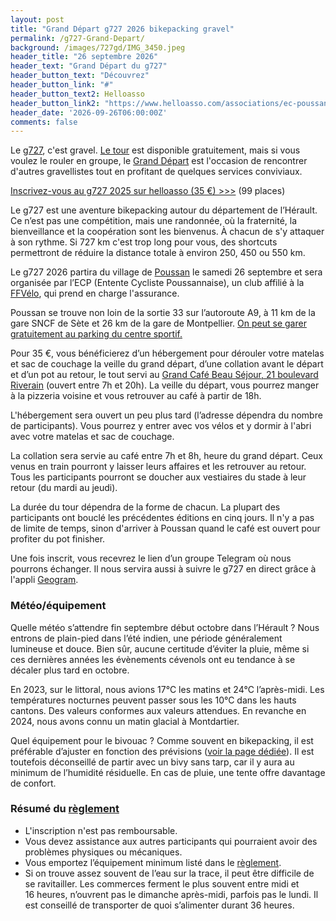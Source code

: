 ```yaml
---
layout: post
title: "Grand Départ g727 2026 bikepacking gravel"
permalink: /g727-Grand-Depart/
background: /images/727gd/IMG_3450.jpeg
header_title: "26 septembre 2026"
header_text: "Grand Départ du g727"
header_button_text: "Découvrez"
header_button_link: "#"
header_button_text2: Helloasso
header_button_link2: "https://www.helloasso.com/associations/ec-poussan/evenements/g727-2026"
header_date: '2026-09-26T06:00:00Z'
comments: false
---
```


Le [g727](/g727/), c'est gravel. [Le tour](/g727/) est disponible gratuitement, mais si vous voulez le rouler en groupe, le [Grand Départ](https://tcrouzet.com/2023/11/10/bikepacking-eloge-des-grands-departs/) est l'occasion de rencontrer d'autres gravellistes tout en profitant de quelques services conviviaux.

<p><a href="https://www.helloasso.com/associations/ec-poussan/evenements/g727-2026" class="hotlink">Inscrivez-vous au g727 2025 sur helloasso (35 €) >>></a> (99 places)</p>

Le g727 est une aventure bikepacking autour du département de l’Hérault. Ce n’est pas une compétition, mais une randonnée, où la fraternité, la bienveillance et la coopération sont les bienvenus. À chacun de s'y attaquer à son rythme. Si 727 km c'est trop long pour vous, des shortcuts permettront de réduire la distance totale à environ 250, 450 ou 550 km.

Le g727 2026 partira du village de [Poussan](https://fr.wikipedia.org/wiki/Poussan) le samedi 26 septembre et sera organisée par l’ECP (Entente Cycliste Poussannaise), un club affilié à la [FFVélo](https://ffvelo.fr/), qui prend en charge l'assurance.

Poussan se trouve non loin de la sortie 33 sur l’autoroute A9, à 11 km de la gare SNCF de Sète et 26 km de la gare de Montpellier. [On peut se garer gratuitement au parking du centre sportif.](/access/)

Pour 35 €, vous bénéficierez d’un hébergement pour dérouler votre matelas et sac de couchage la veille du grand départ, d’une collation avant le départ et d’un pot au retour, le tout servi au [Grand Café Beau Séjour, 21 boulevard Riverain](https://goo.gl/maps/8cLge9FWtqnJ5QyH8) (ouvert entre 7h et 20h). La veille du départ, vous pourrez manger à la pizzeria voisine et vous retrouver au café à partir de 18h. 

L'hébergement sera ouvert un peu plus tard (l’adresse dépendra du nombre de participants). Vous pourrez y entrer avec vos vélos et y dormir à l'abri avec votre matelas et sac de couchage.

La collation sera servie au café entre 7h et 8h, heure du grand départ. Ceux venus en train pourront y laisser leurs affaires et les retrouver au retour. Tous les participants pourront se doucher aux vestiaires du stade à leur retour (du mardi au jeudi).

La durée du tour dépendra de la forme de chacun. La plupart des participants ont bouclé les précédentes éditions en cinq jours. Il n'y a pas de limite de temps, sinon d'arriver à Poussan quand le café est ouvert pour profiter du pot finisher.

Une fois inscrit, vous recevrez le lien d’un groupe Telegram où nous pourrons échanger. Il nous servira aussi à suivre le g727 en direct grâce à l'appli [Geogram](https://geo.zefal.com/).

### Météo/équipement

Quelle météo s’attendre fin septembre début octobre dans l’Hérault ? Nous entrons de plain-pied dans l’été indien, une période généralement lumineuse et douce. Bien sûr, aucune certitude d’éviter la pluie, même si ces dernières années les évènements cévenols ont eu tendance à se décaler plus tard en octobre.

En 2023, sur le littoral, nous avions 17°C les matins et 24°C l’après-midi. Les températures nocturnes peuvent passer sous les 10°C dans les hauts cantons. Des valeurs conformes aux valeurs attendues. En revanche en 2024, nous avons connu un matin glacial à Montdartier.

Quel équipement pour le bivouac ? Comme souvent en bikepacking, il est préférable d’ajuster en fonction des prévisions ([voir la page dédiée](/weather/)). Il est toutefois déconseillé de partir avec un bivy sans tarp, car il y aura au minimum de l’humidité résiduelle. En cas de pluie, une tente offre davantage de confort.

### Résumé du [règlement](/g727rules/)

* L'inscription n'est pas remboursable.
* Vous devez assistance aux autres participants qui pourraient avoir des problèmes physiques ou mécaniques.
* Vous emportez l’équipement minimum listé dans le [règlement](/727rules/).
* Si on trouve assez souvent de l’eau sur la trace, il peut être difficile de se ravitailler. Les commerces ferment le plus souvent entre midi et 16 heures, n’ouvrent pas le dimanche après-midi, parfois pas le lundi. Il est conseillé de transporter de quoi s’alimenter durant 36 heures.